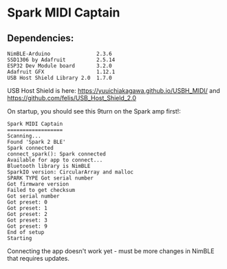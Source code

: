 # Spark MIDI Captain

    
## Dependencies:

```
NimBLE-Arduino               2.3.6                        
SSD1306 by Adafruit          2.5.14     
ESP32 Dev Module board       3.2.0   
Adafruit GFX                 1.12.1
USB Host Shield Library 2.0  1.7.0   
```

USB Host Shield is here: https://yuuichiakagawa.github.io/USBH_MIDI/  and  https://github.com/felis/USB_Host_Shield_2.0     



On startup, you should see this 9turn on the Spark amp first!:

```
Spark MIDI Captain
==================
Scanning...
Found 'Spark 2 BLE'
Spark connected
connect_spark(): Spark connected
Available for app to connect...
Bluetooth library is NimBLE
SparkIO version: CircularArray and malloc
SPARK TYPE Got serial number
Got firmware version
Failed to get checksum
Got serial number
Got preset: 0
Got preset: 1
Got preset: 2
Got preset: 3
Got preset: 9
End of setup
Starting
```

Connecting the app doesn't work yet - must be more changes in NimBLE that requires updates.   


